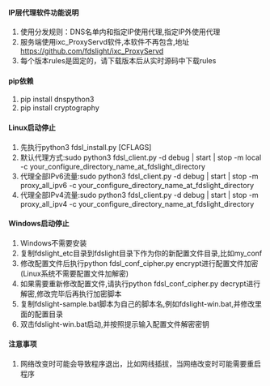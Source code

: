 #### **IP层代理软件功能说明**

1. 使用分发规则：DNS名单内和指定IP使用代理,指定IP外使用代理
2. 服务端使用ixc_ProxyServd软件,本软件不再包含,地址 https://github.com/fdslight/ixc_ProxyServd
3. 每个版本rules是固定的，请下载版本后从实时源码中下载rules

#### **pip依赖**

1. pip install dnspython3
2. pip install cryptography

#### **Linux启动停止**

1. 先执行python3 fdsl_install.py \[CFLAGS\]
2. 默认代理方式:sudo python3 fdsl_client.py -d debug | start | stop -m local -c  your_configure_directory_name_at_fdslight_directory
3. 代理全部IPv6流量:sudo python3 fdsl_client.py -d debug | start | stop -m proxy_all_ipv6 -c  your_configure_directory_name_at_fdslight_directory
4. 代理全部IPv4流量:sudo python3 fdsl_client.py -d debug | start | stop -m proxy_all_ipv4 -c  your_configure_directory_name_at_fdslight_directory
#### **Windows启动停止**

1. Windows不需要安装
2. 复制fdslight_etc目录到fdslight目录下作为你的新配置文件目录,比如my_conf
3. 修改配置文件后执行python fdsl_conf_cipher.py encrypt进行配置文件加密(Linux系统不需要配置文件加解密)
4. 如果需要重新修改配置文件,请执行python fdsl_conf_cipher.py decrypt进行解密,修改完毕后再执行加密脚本
4. 复制fdslight-sample.bat脚本为自己的脚本名,例如fdslight-win.bat,并修改里面的配置目录
5. 双击fdslight-win.bat启动,并按照提示输入配置文件解密密钥

#### **注意事项**

1. 网络改变时可能会导致程序退出，比如网线插拔，当网络改变时可能需要重启程序